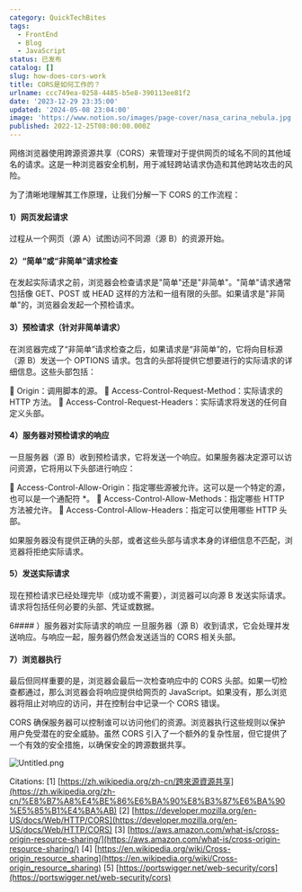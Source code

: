```yaml
---
category: QuickTechBites
tags:
  - FrontEnd
  - Blog
  - JavaScript
status: 已发布
catalog: []
slug: how-does-cors-work
title: CORS是如何工作的？
urlname: ccc749ea-0258-4485-b5e8-390113ee81f2
date: '2023-12-29 23:35:00'
updated: '2024-05-08 23:04:00'
image: 'https://www.notion.so/images/page-cover/nasa_carina_nebula.jpg'
published: 2022-12-25T08:00:00.000Z
---
```


网络浏览器使用跨源资源共享（CORS）来管理对于提供网页的域名不同的其他域名的请求。这是一种浏览器安全机制，用于减轻跨站请求伪造和其他跨站攻击的风险。


为了清晰地理解其工作原理，让我们分解一下 CORS 的工作流程：


#### 1）网页发起请求
过程从一个网页（源 A）试图访问不同源（源 B）的资源开始。


#### 2）“简单”或“非简单”请求检查
在发起实际请求之前，浏览器会检查请求是"简单"还是"非简单"。"简单"请求通常包括像 GET、POST 或 HEAD 这样的方法和一组有限的头部。如果请求是"非简单"的，浏览器会发起一个预检请求。


#### 3）预检请求（针对非简单请求）
在浏览器完成了“非简单”请求检查之后，如果请求是“非简单”的，它将向目标源（源 B）发送一个 OPTIONS 请求。包含的头部将提供它想要进行的实际请求的详细信息。这些头部包括：


🔸 Origin：调用脚本的源。
🔸 Access-Control-Request-Method：实际请求的 HTTP 方法。
🔸 Access-Control-Request-Headers：实际请求将发送的任何自定义头部。


#### 4）服务器对预检请求的响应
一旦服务器（源 B）收到预检请求，它将发送一个响应。如果服务器决定源可以访问资源，它将用以下头部进行响应：


🔹 Access-Control-Allow-Origin：指定哪些源被允许。这可以是一个特定的源，也可以是一个通配符 *。
🔹 Access-Control-Allow-Methods：指定哪些 HTTP 方法被允许。
🔹 Access-Control-Allow-Headers：指定可以使用哪些 HTTP 头部。


如果服务器没有提供正确的头部，或者这些头部与请求本身的详细信息不匹配，浏览器将拒绝实际请求。


#### 5）发送实际请求
现在预检请求已经处理完毕（成功或不需要），浏览器可以向源 B 发送实际请求。请求将包括任何必要的头部、凭证或数据。


6#### ）服务器对实际请求的响应
一旦服务器（源 B）收到请求，它会处理并发送响应。与响应一起，服务器仍然会发送适当的 CORS 相关头部。


#### 7）浏览器执行
最后但同样重要的是，浏览器会最后一次检查响应中的 CORS 头部。如果一切检查都通过，那么浏览器会将响应提供给网页的 JavaScript。如果没有，那么浏览器将阻止对响应的访问，并在控制台中记录一个 CORS 错误。


CORS 确保服务器可以控制谁可以访问他们的资源。浏览器执行这些规则以保护用户免受潜在的安全威胁。虽然 CORS 引入了一个额外的复杂性层，但它提供了一个有效的安全措施，以确保安全的跨源数据共享。


![Untitled.png](https://prod-files-secure.s3.us-west-2.amazonaws.com/5d24fe63-e567-4804-86f9-9fdc62e13082/b3deb140-f22b-4520-bcee-759301567801/Untitled.png?X-Amz-Algorithm=AWS4-HMAC-SHA256&X-Amz-Content-Sha256=UNSIGNED-PAYLOAD&X-Amz-Credential=ASIAZI2LB466UUCMDXQQ%2F20250203%2Fus-west-2%2Fs3%2Faws4_request&X-Amz-Date=20250203T053654Z&X-Amz-Expires=3600&X-Amz-Security-Token=IQoJb3JpZ2luX2VjEPL%2F%2F%2F%2F%2F%2F%2F%2F%2F%2FwEaCXVzLXdlc3QtMiJIMEYCIQCGBNaBWZ6XV9aipEiO8WHLIDOH%2FWB6m%2FNnpemgzcA7GgIhAKfO3G2vr68gvYxh20f58lbonxEBB8eDwc9DqP8CBK5AKogECPv%2F%2F%2F%2F%2F%2F%2F%2F%2F%2FwEQABoMNjM3NDIzMTgzODA1IgxyYxU5vApsZnYvy5sq3AO%2BeZ%2BCw1jyh195mbHBgYOl%2BX3gAyAcS7QZeTZ3%2B90Tpmcii98BmjhasTeSnLy3q4c2oVLJqA59%2FtSgzZgDIy7ksExuZw8DwrLsykHTFbEkXncR7wkRRsuNUVfpM7jRSwVJSTkcnsYmStNycuJ3qN58E6twRE7vwx0AU4R7ss9GkV3azQJ0g0WFFXcuZk9L%2FJ0tfSBc1HJCVW4HtDrBbVQyq%2BxQDtyQcJGfhmX4ywbTvxOiXxYji8zyAy5VhMzN7%2FuK2bYTsRrReuXJfMXn4BCtBaSUjQyfHYUcQGkRa577ChXFbXUmIu4Q0ySwjj4wzqfKhdaWrxODOxKsQPosmsM8Zmq9fi05yMUB9YVJaK8Ym8qjyZqHi9ISw3Rq%2FUGFs%2BRzwt%2BnDF%2FK6cl4LPckcD3f5OYlabH8puGgeHDyDAcaxVrk5OCxf5zw%2B%2BfZUimWQUVzmCr96T0wscziI6wPrmwgdwSI1X0Ey5g55dsMy%2BFGWkTy50irgPloLU2blh2QwlWVueHpIO4bZdCL0ehO4xBVDR40pu6sc8N0Ot7KeBWOJW%2FlDSb7WDBaQcn6nOy5wMUMgcoMjtD4VmKWq5rztQEktkDO7SJLVwQ99LE37u2eztj5YDrCQdhzrm%2FlbTCSv4C9BjqkAT%2BG87YwAhPZCceN3V6s1k%2BU3nmn76G3RuME2EiwugjdsHMayDfvTjFl9SWP0TY9KuWGcNHOPQUhOcZ1wWvadbfhwtoGY%2FVT6TO8TMrEwx1XO3iTKkrDaWnG1mWvrjKxG43h44vrw1aO8kBuAgjQ%2BqzItC1xsS9fM8uv6wlE00WmgA06wKiDeauXTXY5WkK8uEAop4UECLCdhwuK91Q%2Frm7H0k10&X-Amz-Signature=56ffff890ad0822f7a3d3b8eaf207be56e287c356b6ac16ab5a1302a295b59d9&X-Amz-SignedHeaders=host&x-id=GetObject)


Citations:
[1] [https://zh.wikipedia.org/zh-cn/跨來源資源共享](https://zh.wikipedia.org/zh-cn/%E8%B7%A8%E4%BE%86%E6%BA%90%E8%B3%87%E6%BA%90%E5%85%B1%E4%BA%AB)
[2] [https://developer.mozilla.org/en-US/docs/Web/HTTP/CORS](https://developer.mozilla.org/en-US/docs/Web/HTTP/CORS)
[3] [https://aws.amazon.com/what-is/cross-origin-resource-sharing/](https://aws.amazon.com/what-is/cross-origin-resource-sharing/)
[4] [https://en.wikipedia.org/wiki/Cross-origin_resource_sharing](https://en.wikipedia.org/wiki/Cross-origin_resource_sharing)
[5] [https://portswigger.net/web-security/cors](https://portswigger.net/web-security/cors)

